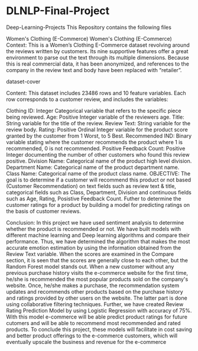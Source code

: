 # DLNLP-Final-Project
Deep-Learning-Projects
This Repository contains the following files

Women's Clothing (E-Commerce)
Women's Clothing (E-Commerce)
Context:
This is a Women’s Clothing E-Commerce dataset revolving around the reviews written by customers. Its nine supportive features offer a great environment to parse out the text through its multiple dimensions. Because this is real commercial data, it has been anonymized, and references to the company in the review text and body have been replaced with “retailer”.

dataset-cover

Content:
This dataset includes 23486 rows and 10 feature variables. Each row corresponds to a customer review, and includes the variables:

Clothing ID: Integer Categorical variable that refers to the specific piece being reviewed.
Age: Positive Integer variable of the reviewers age.
Title: String variable for the title of the review.
Review Text: String variable for the review body.
Rating: Positive Ordinal Integer variable for the product score granted by the customer from 1 Worst, to 5 Best.
Recommended IND: Binary variable stating where the customer recommends the product where 1 is recommended, 0 is not recommended.
Positive Feedback Count: Positive Integer documenting the number of other customers who found this review positive.
Division Name: Categorical name of the product high level division.
Department Name: Categorical name of the product department name.
Class Name: Categorical name of the product class name.
OBJECTIVE:
The goal is to determine if a customer will recommend this product or not based (Customer Recommendation) on text fields such as review text & title, categorical fields such as Class, Department, Division and continuous fields such as Age, Rating, Posistive Feedback Count. Futher to determine the customer ratings for a product by building a model for predicting ratings on the basis of customer reviews.

Conclusion:
In this project we have used sentiment analysis to determine whether the product is recommended or not. We have built models with different machine learning and Deep learning algorithms and compare their performance. Thus, we have determined the algorithm that makes the most accurate emotion estimation by using the information obtained from the Review Text variable.
When the scores are examined in the Compare section, it is seen that the scores are generally close to each other, but the Random Forest model stands out.
When a new customer without any previous purchase history visits the e-commerce website for the first time, he/she is recommended the most popular products sold on the company's website. Once, he/she makes a purchase, the recommendation system updates and recommends other products based on the purchase history and ratings provided by other users on the website. The latter part is done using collaborative filtering techniques.
Further, we have created Review Rating Prediction Model by using Logistic Regression with accuracy of 75%.
With this model e-commerce will be able predict product ratings for future cutomers and will be able to recommend most recommended and rated products.
To conclude this project, these models will facilitate in cost saving and better product offerings to the e-commerce customers, which will eventually upscale the business and revenue for the e-commerce
